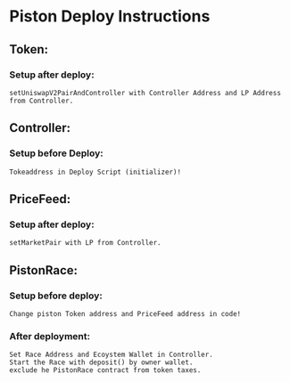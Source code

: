 # Piston Deploy Instructions

## Token:

### Setup after deploy: 
    setUniswapV2PairAndController with Controller Address and LP Address from Controller.
	
## Controller:
### Setup before Deploy:
    Tokeaddress in Deploy Script (initializer)!
	
## PriceFeed:

### Setup after deploy: 
    setMarketPair with LP from Controller.
	
## PistonRace:
	
### Setup before deploy: 
    Change piston Token address and PriceFeed address in code!
	
### After deployment: 
    Set Race Address and Ecoystem Wallet in Controller.
    Start the Race with deposit() by owner wallet.
    exclude he PistonRace contract from token taxes.
	
